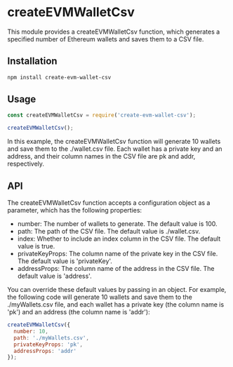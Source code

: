 # createEVMWalletCsv

This module provides a createEVMWalletCsv function, which generates a specified number of Ethereum wallets and saves them to a CSV file.

## Installation

```bash
npm install create-evm-wallet-csv
```

## Usage

```javascript
const createEVMWalletCsv = require('create-evm-wallet-csv');

createEVMWalletCsv();
```

In this example, the createEVMWalletCsv function will generate 10 wallets and save them to the ./wallet.csv file. Each wallet has a private key and an address, and their column names in the CSV file are pk and addr, respectively.

## API 
The createEVMWalletCsv function accepts a configuration object as a parameter, which has the following properties:


- number: The number of wallets to generate. The default value is 100.
- path: The path of the CSV file. The default value is ./wallet.csv.
- index: Whether to include an index column in the CSV file. The default value is true.
- privateKeyProps: The column name of the private key in the CSV file. The default value is 'privateKey'.
- addressProps: The column name of the address in the CSV file. The default value is 'address'.

You can override these default values by passing in an object. For example, the following code will generate 10 wallets and save them to the ./myWallets.csv file, and each wallet has a private key (the column name is 'pk') and an address (the column name is 'addr'):

```javascript
createEVMWalletCsv({
  number: 10,
  path: './myWallets.csv',
  privateKeyProps: 'pk',
  addressProps: 'addr'
});
```
